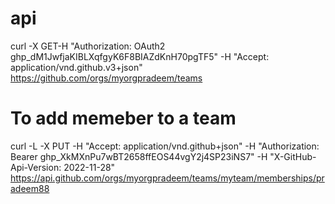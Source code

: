 # api
curl -X GET-H "Authorization: OAuth2 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" -H "Accept: application/vnd.github.v3+json" https://github.com/orgs/myorgpradeem/teams

# To add memeber to a team
curl -L -X PUT -H "Accept: application/vnd.github+json" -H "Authorization: Bearer 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" -H "X-GitHub-Api-Version: 2022-11-28" https://api.github.com/orgs/myorgpradeem/teams/myteam/memberships/pradeem88
